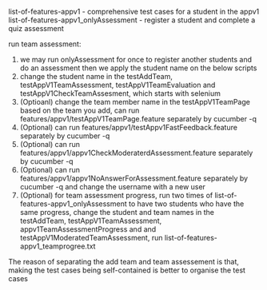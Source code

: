 list-of-features-appv1 - comprehensive test cases for a student in the appv1
list-of-features-appv1_onlyAssessment - register a student and complete a quiz assessment

run team assessment:
1. we may run onlyAssessment for once to register another students and do an assessment then we apply
the student name on the below scripts
2. change the student name in the testAddTeam, testAppV1TeamAssessment, testAppV1TeamEvaluation and testAppV1CheckTeamAssesment, which starts with selenium
3. (Optioanl) change the team member name in the testAppV1TeamPage based on the team you add, can run features/appv1/testAppV1TeamPage.feature separately by cucumber -q
4. (Optional) can run features/appv1/testAppv1FastFeedback.feature separately by cucumber -q
5. (Optional) can run features/appv1/appv1CheckModeraterdAssessment.feature separately by cucumber -q
6. (Optional) can run features/appv1/appv1NoAnswerForAssessment.feature separately by cucumber -q and change the username with a new user
7. (Optional) for team assessment progress, run two times of list-of-features-appv1_onlyAssessment to have two students who
have the same progress, change the student and team names in the testAddTeam, testAppV1TeamAssessment, appv1TeamAssessmentProgress and and testAppV1ModeratedTeamAssessment, run list-of-features-appv1_teamprogree.txt

The reason of separating the add team and team assessement is that, making the test cases being self-contained is better
to organise the test cases